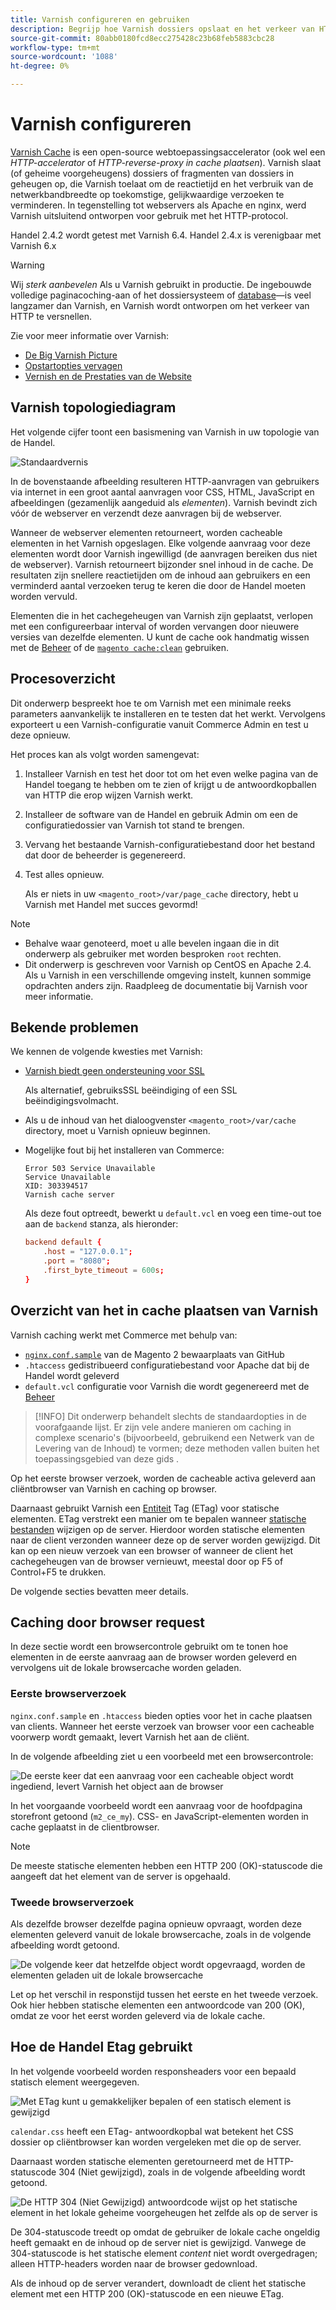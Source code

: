```yaml
---
title: Varnish configureren en gebruiken
description: Begrijp hoe Varnish dossiers opslaat en het verkeer van HTTP verbetert.
source-git-commit: 80abb0180fcd8ecc275428c23b68feb5883cbc28
workflow-type: tm+mt
source-wordcount: '1088'
ht-degree: 0%

---
```



# Varnish configureren

[Varnish Cache] is een open-source webtoepassingsaccelerator (ook wel een _HTTP-accelerator_ of _HTTP-reverse-proxy in cache plaatsen_). Varnish slaat (of geheime voorgeheugens) dossiers of fragmenten van dossiers in geheugen op, die Varnish toelaat om de reactietijd en het verbruik van de netwerkbandbreedte op toekomstige, gelijkwaardige verzoeken te verminderen. In tegenstelling tot webservers als Apache en nginx, werd Varnish uitsluitend ontworpen voor gebruik met het HTTP-protocol.

Handel 2.4.2 wordt getest met Varnish 6.4. Handel 2.4.x is verenigbaar met Varnish 6.x

>[!WARNING]
>
>Wij _sterk aanbevelen_ Als u Varnish gebruikt in productie. De ingebouwde volledige paginacoching-aan of het dossiersysteem of [database]—is veel langzamer dan Varnish, en Varnish wordt ontworpen om het verkeer van HTTP te versnellen.

Zie voor meer informatie over Varnish:

- [De Big Varnish Picture]
- [Opstartopties vervagen]
- [Vernish en de Prestaties van de Website]

## Varnish topologiediagram

Het volgende cijfer toont een basismening van Varnish in uw topologie van de Handel.

![Standaardvernis](../../assets/configuration/varnish-basic.png)

In de bovenstaande afbeelding resulteren HTTP-aanvragen van gebruikers via internet in een groot aantal aanvragen voor CSS, HTML, JavaScript en afbeeldingen (gezamenlijk aangeduid als _elementen_). Varnish bevindt zich vóór de webserver en verzendt deze aanvragen bij de webserver.

Wanneer de webserver elementen retourneert, worden cacheable elementen in het Varnish opgeslagen. Elke volgende aanvraag voor deze elementen wordt door Varnish ingewilligd (de aanvragen bereiken dus niet de webserver). Varnish retourneert bijzonder snel inhoud in de cache. De resultaten zijn snellere reactietijden om de inhoud aan gebruikers en een verminderd aantal verzoeken terug te keren die door de Handel moeten worden vervuld.

Elementen die in het cachegeheugen van Varnish zijn geplaatst, verlopen met een configureerbaar interval of worden vervangen door nieuwere versies van dezelfde elementen. U kunt de cache ook handmatig wissen met de [Beheer](https://glossary.magento.com/magento-admin) of de [`magento cache:clean`](../cli/manage-cache.md#clean-and-flush-cache-types) gebruiken.

## Procesoverzicht

Dit onderwerp bespreekt hoe te om Varnish met een minimale reeks parameters aanvankelijk te installeren en te testen dat het werkt. Vervolgens exporteert u een Varnish-configuratie vanuit Commerce Admin en test u deze opnieuw.

Het proces kan als volgt worden samengevat:

1. Installeer Varnish en test het door tot om het even welke pagina van de Handel toegang te hebben om te zien of krijgt u de antwoordkopballen van HTTP die erop wijzen Varnish werkt.
1. Installeer de software van de Handel en gebruik Admin om een de configuratiedossier van Varnish tot stand te brengen.
1. Vervang het bestaande Varnish-configuratiebestand door het bestand dat door de beheerder is gegenereerd.
1. Test alles opnieuw.

   Als er niets in uw `<magento_root>/var/page_cache` directory, hebt u Varnish met Handel met succes gevormd!

>[!NOTE]
- Behalve waar genoteerd, moet u alle bevelen ingaan die in dit onderwerp als gebruiker met worden besproken `root` rechten.
- Dit onderwerp is geschreven voor Varnish op CentOS en Apache 2.4. Als u Varnish in een verschillende omgeving instelt, kunnen sommige opdrachten anders zijn. Raadpleeg de documentatie bij Varnish voor meer informatie.


## Bekende problemen

We kennen de volgende kwesties met Varnish:

- [Varnish biedt geen ondersteuning voor SSL]

   Als alternatief, gebruiksSSL beëindiging of een SSL beëindigingsvolmacht.

- Als u de inhoud van het dialoogvenster `<magento_root>/var/cache` directory, moet u Varnish opnieuw beginnen.

- Mogelijke fout bij het installeren van Commerce:

   ```terminal
   Error 503 Service Unavailable
   Service Unavailable
   XID: 303394517
   Varnish cache server
   ```

   Als deze fout optreedt, bewerkt u `default.vcl` en voeg een time-out toe aan de `backend` stanza, als hieronder:

   ```conf
   backend default {
       .host = "127.0.0.1";
       .port = "8080";
       .first_byte_timeout = 600s;
   }
   ```

## Overzicht van het in cache plaatsen van Varnish

Varnish caching werkt met Commerce met behulp van:

- [`nginx.conf.sample`](https://github.com/magento/magento2/blob/2.4/nginx.conf.sample) van de Magento 2 bewaarplaats van GitHub
- `.htaccess` gedistribueerd configuratiebestand voor Apache dat bij de Handel wordt geleverd
- `default.vcl` configuratie voor Varnish die wordt gegenereerd met de [Beheer](../cache/config-varnish-magento.md)

>[!INFO]
Dit onderwerp behandelt slechts de standaardopties in de voorafgaande lijst. Er zijn vele andere manieren om caching in complexe scenario&#39;s (bijvoorbeeld, gebruikend een Netwerk van de Levering van de Inhoud) te vormen; deze methoden vallen buiten het toepassingsgebied van deze gids .

Op het eerste browser verzoek, worden de cacheable activa geleverd aan cliëntbrowser van Varnish en caching op browser.

Daarnaast gebruikt Varnish een [Entiteit](https://glossary.magento.com/entity) Tag (ETag) voor statische elementen. ETag verstrekt een manier om te bepalen wanneer [statische bestanden](https://glossary.magento.com/static-files) wijzigen op de server. Hierdoor worden statische elementen naar de client verzonden wanneer deze op de server worden gewijzigd. Dit kan op een nieuw verzoek van een browser of wanneer de client het cachegeheugen van de browser vernieuwt, meestal door op F5 of Control+F5 te drukken.

De volgende secties bevatten meer details.

## Caching door browser request

In deze sectie wordt een browsercontrole gebruikt om te tonen hoe elementen in de eerste aanvraag aan de browser worden geleverd en vervolgens uit de lokale browsercache worden geladen.

### Eerste browserverzoek

`nginx.conf.sample` en `.htaccess` bieden opties voor het in cache plaatsen van clients. Wanneer het eerste verzoek van browser voor een cacheable voorwerp wordt gemaakt, levert Varnish het aan de cliënt.

In de volgende afbeelding ziet u een voorbeeld met een browsercontrole:

![De eerste keer dat een aanvraag voor een cacheable object wordt ingediend, levert Varnish het object aan de browser](../../assets/configuration/varnish-apache-first-visit.png)

In het voorgaande voorbeeld wordt een aanvraag voor de hoofdpagina storefront getoond (`m2_ce_my`). CSS- en JavaScript-elementen worden in cache geplaatst in de clientbrowser.

>[!NOTE]
De meeste statische elementen hebben een HTTP 200 (OK)-statuscode die aangeeft dat het element van de server is opgehaald.

### Tweede browserverzoek

Als dezelfde browser dezelfde pagina opnieuw opvraagt, worden deze elementen geleverd vanuit de lokale browsercache, zoals in de volgende afbeelding wordt getoond.

![De volgende keer dat hetzelfde object wordt opgevraagd, worden de elementen geladen uit de lokale browsercache](../../assets/configuration/varnish-apache-second-visit.png)

Let op het verschil in responstijd tussen het eerste en het tweede verzoek. Ook hier hebben statische elementen een antwoordcode van 200 (OK), omdat ze voor het eerst worden geleverd via de lokale cache.

## Hoe de Handel Etag gebruikt

In het volgende voorbeeld worden responsheaders voor een bepaald statisch element weergegeven.

![Met ETag kunt u gemakkelijker bepalen of een statisch element is gewijzigd](../../assets/configuration/varnish-etag.png)

`calendar.css` heeft een ETag- antwoordkopbal wat betekent het CSS dossier op cliëntbrowser kan worden vergeleken met die op de server.

Daarnaast worden statische elementen geretourneerd met de HTTP-statuscode 304 (Niet gewijzigd), zoals in de volgende afbeelding wordt getoond.

![De HTTP 304 (Niet Gewijzigd) antwoordcode wijst op het statische element in het lokale geheime voorgeheugen het zelfde als op de server is](../../assets/configuration/varnish-304.png)

De 304-statuscode treedt op omdat de gebruiker de lokale cache ongeldig heeft gemaakt en de inhoud op de server niet is gewijzigd. Vanwege de 304-statuscode is het statische element _content_ niet wordt overgedragen; alleen HTTP-headers worden naar de browser gedownload.

Als de inhoud op de server verandert, downloadt de client het statische element met een HTTP 200 (OK)-statuscode en een nieuwe ETag.

<!-- Link Definitions -->

[database]: https://devdocs.magento.com/guides/v2.4/extension-dev-guide/cache/partial-caching/database-caching.html
[De Big Varnish Picture]: https://www.varnish-cache.org/docs/trunk/users-guide/intro.html
[Varnish Cache]: https://varnish-cache.org
[Opstartopties vervagen]: https://www.varnish-cache.org/docs/trunk/reference/varnishd.html#ref-varnishd-options
[Vernish en de Prestaties van de Website]: https://www.varnish-cache.org/docs/trunk/users-guide/performance.html#users-performance
[Varnish biedt geen ondersteuning voor SSL]: https://www.varnish-cache.org/docs/3.0/phk/ssl.html
